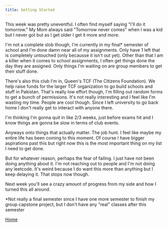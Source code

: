 ```yaml
---
title: Getting Started
---
```


This week was pretty uneventful. I often find myself saying "I'll do it tomorrow." My Mom always said "Tomorrow never comes" when I was a kid but I never got but as I get older I get it more and more.

I'm not a complete slob though, I'm currently in my final* semester of school and I'm done damn near all of my assignments. Only have 1 left that is completely untouched (only becausse it isn't out yet). Other than that I am a killer when it comes to school assignments, I often get things done the day they are assigned. Only things I'm waiting on are group members to get their stuff done.

There's also this club I'm in, Queen's TCF (The Citizens Foundation). We help raise funds for the larger TCF organization to go build schools and stuff in Pakistan. That's really low effort though, I'm filling out random forms to get a bunch of permissions. It's not really interesting and I feel like I'm wasting my time. People are cool though. Since I left university to go back home I don't really get to interact with anyone there. 

I'm thinking I'm gonna quit in like 2/3 weeks, just before exams hit and I know things are gonna be slow in terms of club events.

Anyways onto things that actually matter. The job hunt. I feel like maybe my entire life has been coming to this moment. Of course I have bigger aspirations past this but right now this is the most important thing on my list I need to get done.

But for whatever reason, perhaps the fear of failing. I just have not been doing anything about it. I'm not reaching out to people and I'm not doing any leetcode. It's weird because I do want this more than anything but I keep delaying it. That stops now though.

Next week you'll see a crazy amount of progress from my side and how I turned this all around.

\*Not really a final semester since I have one more semester to finish my group capstone project, but I don't have any "real" classes after this semester

[Home](../index.md)